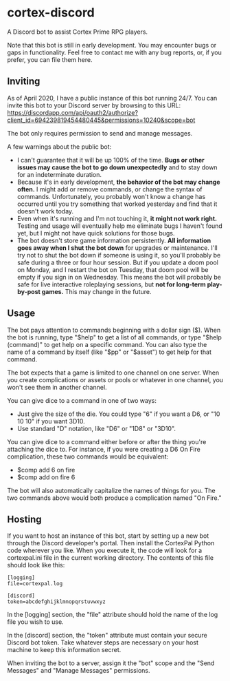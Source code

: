 # cortex-discord
A Discord bot to assist Cortex Prime RPG players.

Note that this bot is still in early development. You may encounter bugs or gaps in functionality. Feel free to contact me with any bug reports, or, if you prefer, you can file them here.

## Inviting

As of April 2020, I have a public instance of this bot running 24/7. You can invite this bot to your Discord server by browsing to this URL: https://discordapp.com/api/oauth2/authorize?client_id=694239819454480445&permissions=10240&scope=bot

The bot only requires permission to send and manage messages.

A few warnings about the public bot:

- I can't guarantee that it will be up 100% of the time. **Bugs or other issues may cause the bot to go down unexpectedly** and to stay down for an indeterminate duration.
- Because it's in early development, **the behavior of the bot may change often.** I might add or remove commands, or change the syntax of commands. Unfortunately, you probably won't know a change has occurred until you try something that worked yesterday and find that it doesn't work today.
- Even when it's running and I'm not touching it, **it might not work right.** Testing and usage will eventually help me eliminate bugs I haven't found yet, but I might not have quick solutions for those bugs.
- The bot doesn't store game information persistently. **All information goes away when I shut the bot down** for upgrades or maintenance. I'll try not to shut the bot down if someone is using it, so you'll probably be safe during a three or four hour session. But if you update a doom pool on Monday, and I restart the bot on Tuesday, that doom pool will be empty if you sign in on Wednesday. This means the bot will probably be safe for live interactive roleplaying sessions, but **not for long-term play-by-post games.** This may change in the future.

## Usage

The bot pays attention to commands beginning with a dollar sign ($). When the bot is running, type "$help" to get a list of all commands, or type "$help (command)" to get help on a specific command. You can also type the name of a command by itself (like "$pp" or "$asset") to get help for that command.

The bot expects that a game is limited to one channel on one server. When you create complications or assets or pools or whatever in one channel, you won't see them in another channel.

You can give dice to a command in one of two ways:

- Just give the size of the die. You could type "6" if you want a D6, or "10 10 10" if you want 3D10.
- Use standard "D" notation, like "D6" or "1D8" or "3D10".

You can give dice to a command either before or after the thing you're attaching the dice to. For instance, if you were creating a D6 On Fire complication, these two commands would be equivalent:

- $comp add 6 on fire
- $comp add on fire 6

The bot will also automatically capitalize the names of things for you. The two commands above would both produce a complication named "On Fire."

## Hosting

If you want to host an instance of this bot, start by setting up a new bot through the Discord developer's portal. Then install the CortexPal Python code wherever you like. When you execute it, the code will look for a cortexpal.ini file in the current working directory. The contents of this file should look like this:

```
[logging]
file=cortexpal.log

[discord]
token=abcdefghijklmnopqrstuvwxyz
```

In the [logging] section, the "file" attribute should hold the name of the log file you wish to use.

In the [discord] section, the "token" attribute must contain your secure Discord bot token. Take whatever steps are necessary on your host machine to keep this information secret.

When inviting the bot to a server, assign it the "bot" scope and the "Send Messages" and "Manage Messages" permissions.
